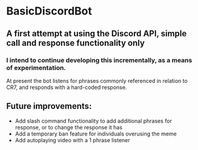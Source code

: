 # BasicDiscordBot

## A first attempt at using the Discord API, simple call and response functionality only

### I intend to continue developing this incrementally, as a means of experimentation.

At present the bot listens for phrases commonly referenced in relation to CR7, and responds with a hard-coded response. 

## Future improvements:
 - Add slash command functionality to add additional phrases for response, or to change the response it has
 - Add a temporary ban feature for individuals overusing the meme
 - Add autoplaying video with a 1 phrase listener

